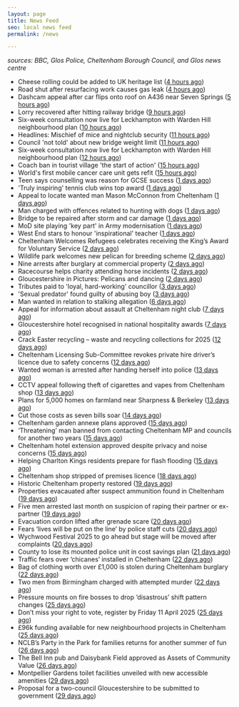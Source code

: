 ```yaml
---
layout: page
title: News Feed
seo: local news feed
permalink: /news

---
```


_sources: BBC, Glos Police, Cheltenham Borough Council, and Glos news centre_

<!-- news_marker starts -->
- Cheese rolling could be added to UK heritage list ([4 hours ago](https://www.bbc.com/news/articles/czrv6z6z1k7o))
- Road shut after resurfacing work causes gas leak ([4 hours ago](https://www.bbc.com/news/articles/cgkgr6z4474o))
- Dashcam appeal after car flips onto roof on A436 near Seven Springs ([5 hours ago](https://gloucesternewscentre.co.uk/dashcam-appeal-after-car-flips-onto-roof-on-a436-near-seven-springs/))
- Lorry recovered after hitting railway bridge ([9 hours ago](https://www.bbc.com/news/articles/cn9124x7p0do))
- Six-week consultation now live for Leckhampton with Warden Hill neighbourhood plan ([10 hours ago](https://gloucesternewscentre.co.uk/six-week-consultation-now-live-for-leckhampton-with-warden-hill-neighbourhood-plan-2/))
- Headlines: Mischief of mice and nightclub security ([11 hours ago](https://www.bbc.com/news/articles/cj3xl74e8leo))
- Council 'not told' about new bridge weight limit ([11 hours ago](https://www.bbc.com/news/articles/czjnmw9zp17o))
- Six-week consultation now live for Leckhampton with Warden Hill neighbourhood plan ([12 hours ago](https://www.cheltenham.gov.uk/news/article/3003/six-week_consultation_now_live_for_leckhampton_with_warden_hill_neighbourhood_plan))
- Coach ban in tourist village 'the start of action' ([15 hours ago](https://www.bbc.com/news/articles/c5ylpr9vz83o))
- World's first mobile cancer care unit gets refit ([15 hours ago](https://www.bbc.com/news/articles/c0kxx32pzpxo))
- Teen says counselling was reason for GCSE success ([1 days ago](https://www.bbc.com/news/articles/czrv6n65806o))
- 'Truly inspiring' tennis club wins top award ([1 days ago](https://www.bbc.com/news/articles/c8rggkl72dyo))
- Appeal to locate wanted man Mason McConnon from Cheltenham ([1 days ago](https://gloucesternewscentre.co.uk/appeal-to-locate-wanted-man-mason-mcconnon-from-cheltenham/))
- Man charged with offences related to hunting with dogs ([1 days ago](https://gloucesternewscentre.co.uk/man-charged-with-offences-related-to-hunting-with-dogs/))
- Bridge to be repaired after storm and car damage ([1 days ago](https://www.bbc.com/news/articles/cn4j7v4n43ko))
- MoD site playing 'key part' in Army modernisation ([1 days ago](https://www.bbc.com/news/articles/cwyn3ryydz7o))
- West End stars to honour 'inspirational' teacher ([1 days ago](https://www.bbc.com/news/articles/cyvqqme82zvo))
- Cheltenham Welcomes Refugees celebrates receiving the King’s Award for Voluntary Service ([2 days ago](https://gloucesternewscentre.co.uk/cheltenham-welcomes-refugees-celebrates-receiving-the-kings-award-for-voluntary-service/))
- Wildlife park welcomes new pelican for breeding scheme ([2 days ago](https://www.bbc.com/news/articles/cd6j2gev4y9o))
- Nine arrests after burglary at commercial property ([2 days ago](https://www.bbc.com/news/articles/cjr7lj51dnjo))
- Racecourse helps charity attending horse incidents ([2 days ago](https://www.bbc.com/news/articles/cd6jjj89vg1o))
- Gloucestershire in Pictures: Pelicans and dancing ([2 days ago](https://www.bbc.com/news/articles/c30qq5374qpo))
- Tributes paid to 'loyal, hard-working' councillor ([3 days ago](https://www.bbc.com/news/articles/c17552qngqzo))
- 'Sexual predator' found guilty of abusing boy ([3 days ago](https://www.bbc.com/news/articles/c0m9re8wkxko))
- Man wanted in relation to stalking allegation ([6 days ago](https://gloucesternewscentre.co.uk/man-wanted-in-relation-to-stalking-allegation/))
- Appeal for information about assault at Cheltenham night club ([7 days ago](https://gloucesternewscentre.co.uk/appeal-for-information-about-assault-at-cheltenham-night-club/))
- Gloucestershire hotel recognised in national hospitality awards ([7 days ago](https://gloucesternewscentre.co.uk/gloucestershire-hotel-recognised-in-national-hospitality-awards/))
- Crack Easter recycling – waste and recycling collections for 2025 ([12 days ago](https://www.cheltenham.gov.uk/news/article/3002/crack_easter_recycling_%E2%80%93_waste_and_recycling_collections_for_2025))
- Cheltenham Licensing Sub-Committee revokes private hire driver’s licence due to safety concerns ([12 days ago](https://www.cheltenham.gov.uk/news/article/3001/cheltenham_licensing_sub-committee_revokes_private_hire_drivers_licence_due_to_safety_concerns))
- Wanted woman is arrested after handing herself into police ([13 days ago](https://gloucesternewscentre.co.uk/wanted-woman-is-arrested-after-handing-herself-into-police/))
- CCTV appeal following theft of cigarettes and vapes from Cheltenham shop ([13 days ago](https://gloucesternewscentre.co.uk/cctv-appeal-following-theft-of-cigarettes-and-vapes-from-cheltenham-shop/))
- Plans for 5,000 homes on farmland near Sharpness & Berkeley ([13 days ago](https://www.bbc.co.uk/sounds/play/p0l1v3k3))
- Cut those costs as seven bills soar ([14 days ago](https://www.bbc.co.uk/sounds/play/p0l1mstk))
- Cheltenham garden annexe plans approved ([15 days ago](https://gloucesternewscentre.co.uk/cheltenham-garden-annexe-plans-approved/))
- ‘Threatening’ man banned from contacting Cheltenham MP and councils for another two years ([15 days ago](https://gloucesternewscentre.co.uk/threatening-man-banned-from-contacting-cheltenham-mp-and-councils-for-another-two-years/))
- Cheltenham hotel extension approved despite privacy and noise concerns ([15 days ago](https://gloucesternewscentre.co.uk/cheltenham-hotel-extension-approved-despite-privacy-and-noise-concerns/))
- Helping Charlton Kings residents prepare for flash flooding ([15 days ago](https://www.cheltenham.gov.uk/news/article/3000/helping_charlton_kings_residents_prepare_for_flash_flooding))
- Cheltenham shop stripped of premises licence ([18 days ago](https://gloucesternewscentre.co.uk/cheltenham-shop-stripped-of-premises-licence/))
- Historic Cheltenham property restored ([19 days ago](https://gloucesternewscentre.co.uk/historic-cheltenham-property-restored/))
- Properties evacauated after suspect ammunition found in Cheltenham ([19 days ago](https://gloucesternewscentre.co.uk/propeties-evacauated-after-suspect-ammuintion-found-in-cheltenham/))
- Five men arrested last month on suspicion of raping their partner or ex-partner ([19 days ago](https://gloucesternewscentre.co.uk/five-men-arrested-last-month-on-suspicion-of-raping-their-partner-or-ex-partner/))
- Evacuation cordon lifted after grenade scare ([20 days ago](https://gloucesternewscentre.co.uk/evacuation-cordon-lifted-after-grenade-scare/))
- Fears ‘lives will be put on the line’ by police staff cuts ([20 days ago](https://gloucesternewscentre.co.uk/fears-lives-will-be-put-on-the-line-by-police-staff-cuts/))
- Wychwood Festival 2025 to go ahead but stage will be moved after complaints ([20 days ago](https://gloucesternewscentre.co.uk/wychwood-festival-2025-to-go-ahead-but-stage-will-be-moved-after-complaints/))
- County to lose its mounted police unit in cost savings plan ([21 days ago](https://gloucesternewscentre.co.uk/county-to-lose-its-mounted-police-unit-in-cost-savings-plan/))
- Traffic fears over ‘chicanes’ installed in Cheltenham ([22 days ago](https://gloucesternewscentre.co.uk/traffic-fears-over-chicanes-installed-in-cheltenham/))
- Bag of clothing worth over £1,000 is stolen during Cheltenham burglary ([22 days ago](https://gloucesternewscentre.co.uk/bag-of-clothing-worth-over-1000-is-stolen-during-cheltenham-burglary/))
- Two men from Birmingham charged with attempted murder ([22 days ago](https://gloucesternewscentre.co.uk/two-men-from-birmingham-charged-with-attempted-murder/))
- Pressure mounts on fire bosses to drop ‘disastrous’ shift pattern changes ([25 days ago](https://gloucesternewscentre.co.uk/pressure-mounts-on-fire-bosses-to-drop-disastrous-shift-pattern-changes/))
- Don’t miss your right to vote, register by Friday 11 April 2025 ([25 days ago](https://www.cheltenham.gov.uk/news/article/2999/dont_miss_your_right_to_vote_register_by_friday_11_april_2025))
- £96k funding available for new neighbourhood projects in Cheltenham ([25 days ago](https://www.cheltenham.gov.uk/news/article/2998/96k_funding_available_for_new_neighbourhood_projects_in_cheltenham))
- NCLB’s Party in the Park for families returns for another summer of fun ([26 days ago](https://www.cheltenham.gov.uk/news/article/2997/nclbs_party_in_the_park_for_families_returns_for_another_summer_of_fun))
- The Bell Inn pub and Daisybank Field approved as Assets of Community Value ([26 days ago](https://www.cheltenham.gov.uk/news/article/2996/the_bell_inn_pub_and_daisybank_field_approved_as_assets_of_community_value))
- Montpellier Gardens toilet facilities unveiled with new accessible amenities ([29 days ago](https://www.cheltenham.gov.uk/news/article/2995/montpellier_gardens_toilet_facilities_unveiled_with_new_accessible_amenities))
- Proposal for a two-council Gloucestershire to be submitted to government ([29 days ago](https://www.cheltenham.gov.uk/news/article/2994/proposal_for_a_two-council_gloucestershire_to_be_submitted_to_government))

<!-- news_marker ends -->
